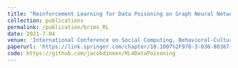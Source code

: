 ```yaml
---
title: "Reinforcement Learning for Data Poisoning on Graph Neural Networks"
collection: publications
permalink: /publication/brims_RL
date: 2021-7-04
venue: 'International Conference on Social Computing, Behavioral-Cultural Modeling and Prediction and Behavior Representation in Modeling and Simulation'
paperurl: 'https://link.springer.com/chapter/10.1007%2F978-3-030-80387-2_14'
code: https://github.com/jacobdineen/RL4DataPoisoning
---
```

